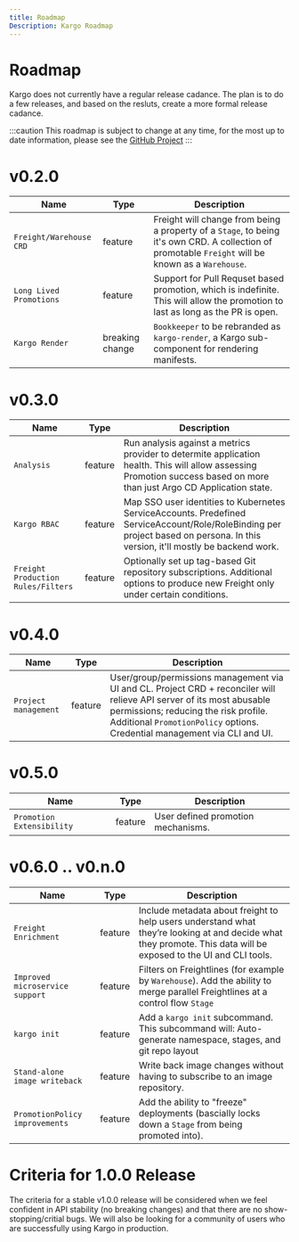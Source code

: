 ```yaml
---
title: Roadmap
Description: Kargo Roadmap
---
```


# Roadmap

Kargo does not currently have a regular release cadance. The plan is to do a few releases, and based on the resluts, create a more formal release cadance.

:::caution
This roadmap is subject to change at any time, for the most up to date information, please see the [GitHub Project](https://github.com/akuity/kargo/projects)
:::

# v0.2.0

| Name | Type | Description |
| ---- | ---- | ----------- |
| `Freight/Warehouse CRD` | feature | Freight will change from being a property of a `Stage`, to being it's own CRD. A collection of promotable `Freight` will be known as a `Warehouse`. |
| `Long Lived Promotions` | feature | Support for Pull Requset based promotion, which is indefinite. This will allow the promotion to last as long as the PR is open. |
| `Kargo Render` | breaking change | `Bookkeeper` to be rebranded as `kargo-render`, a Kargo sub-component for rendering manifests. |


# v0.3.0

| Name | Type | Description |
| ---- | ---- | ----------- |
| `Analysis` | feature | Run analysis against a metrics provider to determite application health. This will allow assessing Promotion success based on more than just Argo CD Application state. |
| `Kargo RBAC` | feature | Map SSO user identities to Kubernetes ServiceAccounts. Predefined ServiceAccount/Role/RoleBinding per project based on persona. In this version, it'll mostly be backend work. |
| `Freight Production Rules/Filters` | feature | Optionally set up tag-based Git repository subscriptions. Additional options to produce new Freight only under certain conditions. |

# v0.4.0

| Name | Type | Description |
| ---- | ---- | ----------- |
| `Project management` | feature | User/group/permissions management via UI and CL. Project CRD + reconciler will relieve API server of its most abusable permissions; reducing the risk profile. Additional `PromotionPolicy` options. Credential management via CLI and UI. |

# v0.5.0

| Name | Type | Description |
| ---- | ---- | ----------- |
| `Promotion Extensibility` | feature | User defined promotion mechanisms. |

# v0.6.0 .. v0.n.0

| Name | Type | Description |
| ---- | ---- | ----------- |
| `Freight Enrichment` | feature | Include metadata about freight to help users understand what they’re looking at and decide what they promote. This data will be exposed to the UI and CLI tools. |
| `Improved microservice support` | feature | Filters on Freightlines (for example by `Warehouse`). Add the ability to merge parallel Freightlines at a control flow `Stage` |
| `kargo init` | feature | Add a `kargo init` subcommand. This subcommand will: Auto-generate namespace, stages, and git repo layout |
| `Stand-alone image writeback` | feature | Write back image changes without having to subscribe to an image repository. |
| `PromotionPolicy improvements` | feature | Add the ability to "freeze" deployments (bascially locks down a `Stage` from being promoted into). |

# Criteria for 1.0.0 Release

The criteria for a stable v1.0.0 release will be considered when we feel confident in API stability (no breaking changes) and that there are no show-stopping/critial bugs. We will also be looking for a community of users who are successfully using Kargo in production.
